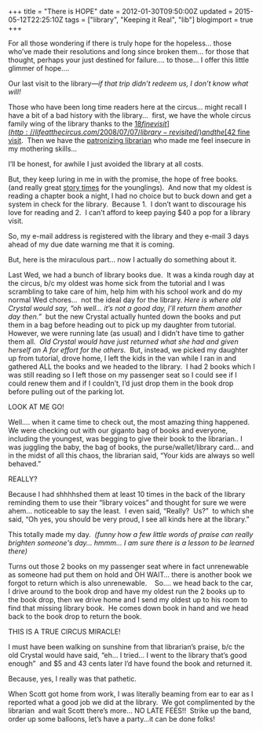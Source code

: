 +++
title = "There is HOPE"
date = 2012-01-30T09:50:00Z
updated = 2015-05-12T22:25:10Z
tags = ["library", "Keeping it Real", "lib"]
blogimport = true 
+++

For all those wondering if there is truly hope for the hopeless… those who’ve made their resolutions and long since broken them… for those that thought, perhaps your just destined for failure…. to those… I offer this little glimmer of hope…. 

Our last visit to the library—_if that trip didn’t redeem us, I don’t know what will!_

Those who have been long time readers here at the circus… might recall I have a bit of a bad history with the library…&#160; first, we have the whole circus family wing of the library thanks to the [$18 fine visit](http://lifeatthecircus.com/2008/07/07/library-revisited/) and the [$42 fine visit](http://lifeatthecircus.com/2009/05/18/confessions-of-a-circus-mom/).&#160; Then we have the [patronizing librarian](http://lifeatthecircus.com/2008/05/09/its-the-begining-of-the-end/) who made me feel insecure in my mothering skills… 

I’ll be honest, for awhile I just avoided the library at all costs.&#160; 

But, they keep luring in me in with the promise, the hope of free books.&#160; (and really great [story times](http://lifeatthecircus.com/2011/09/14/life-with-2/) for the younglings).&#160; And now that my oldest is reading a chapter book a night, I had no choice but to buck down and get a system in check for the library.&#160; Because 1.&#160; I don’t want to discourage his love for reading and 2.&#160; I can’t afford to keep paying $40 a pop for a library visit.&#160; 

So, my e-mail address is registered with the library and they e-mail 3 days ahead of my due date warning me that it is coming.&#160; 

But, here is the miraculous part… now I actually do something about it.&#160; 

Last Wed, we had a bunch of library books due.&#160; It was a kinda rough day at the circus, b/c my oldest was home sick from the tutorial and I was scrambling to take care of him, help him with his school work and do my normal Wed chores…&#160; not the ideal day for the library.  _Here is where old Crystal would say, “oh well… it’s not a good day, I’ll return them another day then.”_&#160; but the new Crystal actually hunted down the books and put them in a bag before heading out to pick up my daughter from tutorial.&#160; However, we were running late (as usual) and I didn’t have time to gather them all.&#160; _Old Crystal would have just returned what she had and given herself an A for effort for the others._&#160; But, instead, we picked my daughter up from tutorial, drove home, I left the kids in the van while I ran in and gathered ALL the books and we headed to the library.&#160; I had 2 books which I was still reading so I left those on my passenger seat so I could see if I could renew them and if I couldn’t, I’d just drop them in the book drop before pulling out of the parking lot. 

LOOK AT ME GO!&#160; 

Well…. when it came time to check out, the most amazing thing happened.&#160; We were checking out with our giganto bag of books and everyone, including the youngest, was begging to give their book to the librarian.. I was juggling the baby, the bag of books, the purse/wallet/library card… and in the midst of all this chaos, the librarian said, “Your kids are always so well behaved.”&#160; 

REALLY?

Because I had shhhhshed them at least 10 times in the back of the library reminding them to use their “library voices” and thought for sure we were ahem… noticeable to say the least.&#160; I even said, “Really?&#160; Us?”&#160; to which she said, “Oh yes, you should be very proud, I see all kinds here at the library.”&#160; 

This totally made my day.&#160; _(funny how a few little words of praise can really brighten someone's day… hmmm… I am sure there is a lesson to be learned there)_

Turns out those 2 books on my passenger seat where in fact unrenewable as someone had put them on hold and OH WAIT… there is another book we forgot to return which is also unrenewable.&#160;&#160;&#160; So…. we head back to the car, I drive around to the book drop and have my oldest run the 2 books up to the book drop, then we drive home and I send my oldest up to his room to find that missing library book.&#160; He comes down book in hand and we head back to the book drop to return the book. 

THIS IS A TRUE CIRCUS MIRACLE! 

I must have been walking on sunshine from that librarian’s praise, b/c the old Crystal would have said, “eh… I tried… I went to the library that’s good enough”&#160; and $5 and 43 cents later I’d have found the book and returned it.&#160; 

Because, yes, I really was that pathetic.&#160;&#160; 

When Scott got home from work, I was literally beaming from ear to ear as I reported what a good job we did at the library.&#160; We got complimented by the librarian&#160; and wait Scott there’s more… NO LATE FEES!!&#160; Strike up the band, order up some balloons, let’s have a party…it can be done folks!&#160; 
